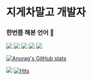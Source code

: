 # 지게차말고 개발자
### 한번쯤 해본 언어 :hammer:

<img src="https://img.icons8.com/material/48/000000/python-file.png"/> <img src="https://img.icons8.com/metro/52/000000/c-plus-plus.png"/> <img src="https://img.icons8.com/material/48/000000/js.png"/> <img src="https://img.icons8.com/material/48/000000/html-5.png"/> <img src="https://img.icons8.com/material/48/000000/jsp.png"/>

[![Anurag's GitHub stats](https://github-readme-stats.vercel.app/api?username=wonderfulhuman)](https://github.com/wonderfulhuman/github-readme-stats)

![](https://img.shields.io/github/followers/wonderfulhuman?label=taehee&style=social)
[![Hits](https://hits.seeyoufarm.com/api/count/incr/badge.svg?url=https%3A%2F%2Fgithub.com%2Fwonderfulhuman&count_bg=%23001AFF&title_bg=%23FF0000&icon=redux.svg&icon_color=%23000000&title=hits&edge_flat=false)](https://hits.seeyoufarm.com)
